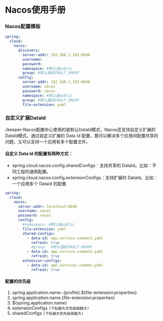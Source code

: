 # Nacos使用手册
### Nacos配置模板
```yaml
spring:
  cloud:
    nacos:
      discovery:
        server-addr: 192.168.1.103:8848
        username: 
        password: 
        namespace: #默认是public
        group: #默认是DEFAULT_GROUP
      config:
        server-addr: 192.168.1.103:8848
        username: nacos
        password: nacos
        namespace: #默认是public
        group: #默认是DEFAULT_GROUP
        file-extension: yaml
```
### 自定义扩展DataId
Jkeeper-Nacos配置中心使用的是默认DataId模式，Nacos还支持自定义扩展的DataId模式。通过自定义扩展的 Data Id 配置，既可以解决多个应用间配置共享的问题，又可以支持一个应用有多个配置文件。  
#### 自定义 Data Id 的配置有两种方式：
- spring.cloud.nacos.config.sharedConfigs：支持共享的 DataId。比如：不同工程的通用配置。
- spring.cloud.nacos.config.extensionConfigs：支持扩展的 DataId。比如：一个应用多个 DataId 的配置

```yaml
spring:
  cloud:
    nacos:
      server-addr: localhost:8848
      username: nacos
      password: nacos
      config:
        #namespace: #默认是public
        file-extension: yaml
        shared-configs:
          - data-id: app.service.common1.yaml
            refresh: true
            #group:  #默认是DEFAULT-GROUP
          - data-id: app.service.common2.yaml
            refresh: true
        extension-configs:
          - data-id: app.service1.common.yaml
            refresh: true
```
#### 配置的优先级
1. spring.application.name−{profile}.${file-extension:properties}
2. spring.application.name.{file-extension:properties}
3. ${spring.application.name}
4. extensionConfigs `(下标越大优先级就越大)`
5. sharedConfigs `(下标越大优先级就越大)`